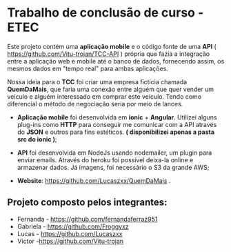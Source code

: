 ﻿# Trabalho de conclusão de curso - ETEC
Este projeto contém uma **aplicação mobile** e o código fonte de uma **API** ( https://github.com/Vitu-trojan/TCC-API ) própria que fazia a integração entre a aplicação web e mobile até o banco de dados, fornecendo assim, os mesmos dados em "tempo real" para ambas aplicações.

Nossa ideia para o **TCC** foi criar uma empresa fictícia chamada **QuemDaMais**, que faria uma conexão entre alguém que quer vender um veículo e alguém interessado em comprar este veículo. Tendo como diferencial o método de negociação seria por meio de lances.

- **Aplicação mobile** foi desenvolvida em **ionic** + **Angular**. Utilizei alguns plug-ins como **HTTP** para conseguir me comunicar com a API através do **JSON** e outros para fins estéticos. **( disponibilizei apenas a pasta src do ionic )**;

- **API** foi desenvolvida em NodeJs usando nodemailer, um plugin para enviar emails. Através do heroku foi possível deixa-la online e armazenar dados. Já imagens, foi necessário o S3 da grande AWS;

- **Website**: https://github.com/Lucaszxx/QuemDaMais .

## Projeto composto pelos integrantes:
- Fernanda - https://github.com/fernandaferraz951
- Gabriela - https://github.com/Froggyxz
- Lucas - https://github.com/Lucaszxx
- Victor -https://github.com/Vitu-trojan

